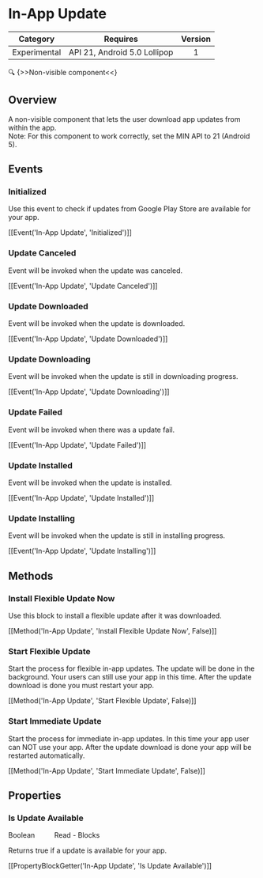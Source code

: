 # In-App Update

| Category | Requires | Version |
|:--------:|:-------:|:--------:|
|Experimental|API 21, Android 5.0 Lollipop|1|

:mag: {>>Non-visible component<<}

## Overview

A non-visible component that lets the user download app updates from within the app.   
Note\: For this component to work correctly, set the MIN API to 21 (Android 5).

## Events

### Initialized

Use this event to check if updates from Google Play Store are available for your app.

[[Event('In-App Update', 'Initialized')]]

### Update Canceled

Event will be invoked when the update was canceled.

[[Event('In-App Update', 'Update Canceled')]]

### Update Downloaded

Event will be invoked when the update is downloaded.

[[Event('In-App Update', 'Update Downloaded')]]

### Update Downloading

Event will be invoked when the update is still in downloading progress.

[[Event('In-App Update', 'Update Downloading')]]

### Update Failed

Event will be invoked when there was a update fail.

[[Event('In-App Update', 'Update Failed')]]

### Update Installed

Event will be invoked when the update is installed.

[[Event('In-App Update', 'Update Installed')]]

### Update Installing

Event will be invoked when the update is still in installing progress.

[[Event('In-App Update', 'Update Installing')]]

## Methods

### Install Flexible Update Now

Use this block to install a flexible update after it was downloaded.

[[Method('In-App Update', 'Install Flexible Update Now', False)]]

### Start Flexible Update

Start the process for flexible in-app updates. The update will be done in the background. Your users can still use your app in this time. After the update download is done you must restart your app.

[[Method('In-App Update', 'Start Flexible Update', False)]]

### Start Immediate Update

Start the process for immediate in-app updates. In this time your app user can NOT use your app. After the update download is done your app will be restarted automatically.

[[Method('In-App Update', 'Start Immediate Update', False)]]

## Properties

### Is Update Available

<span class="chip chip-boolean">Boolean</span>&nbsp;&nbsp;&nbsp;&nbsp;&nbsp;&nbsp;&nbsp;&nbsp;&nbsp;&nbsp;<span class="chip chip-rw">Read</span> - <span class="chip chip-bd">Blocks</span> 

Returns true if a update is available for your app.

[[PropertyBlockGetter('In-App Update', 'Is Update Available')]]